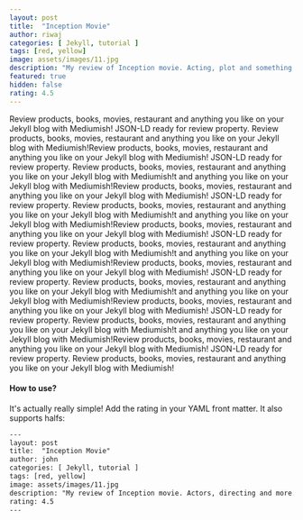 ```yaml
---
layout: post
title:  "Inception Movie"
author: riwaj
categories: [ Jekyll, tutorial ]
tags: [red, yellow]
image: assets/images/11.jpg
description: "My review of Inception movie. Acting, plot and something else in this short description."
featured: true
hidden: false
rating: 4.5
---
```


Review products, books, movies, restaurant and anything you like on your Jekyll blog with Mediumish! JSON-LD ready for review property. Review products, books, movies, restaurant and anything you like on your Jekyll blog with Mediumish!Review products, books, movies, restaurant and anything you like on your Jekyll blog with Mediumish! JSON-LD ready for review property. Review products, books, movies, restaurant and anything you like on your Jekyll blog with Mediumish!t and anything you like on your Jekyll blog with Mediumish!Review products, books, movies, restaurant and anything you like on your Jekyll blog with Mediumish! JSON-LD ready for review property. Review products, books, movies, restaurant and anything you like on your Jekyll blog with Mediumish!t and anything you like on your Jekyll blog with Mediumish!Review products, books, movies, restaurant and anything you like on your Jekyll blog with Mediumish! JSON-LD ready for review property. Review products, books, movies, restaurant and anything you like on your Jekyll blog with Mediumish!t and anything you like on your Jekyll blog with Mediumish!Review products, books, movies, restaurant and anything you like on your Jekyll blog with Mediumish! JSON-LD ready for review property. Review products, books, movies, restaurant and anything you like on your Jekyll blog with Mediumish!t and anything you like on your Jekyll blog with Mediumish!Review products, books, movies, restaurant and anything you like on your Jekyll blog with Mediumish! JSON-LD ready for review property. Review products, books, movies, restaurant and anything you like on your Jekyll blog with Mediumish!t and anything you like on your Jekyll blog with Mediumish!Review products, books, movies, restaurant and anything you like on your Jekyll blog with Mediumish! JSON-LD ready for review property. Review products, books, movies, restaurant and anything you like on your Jekyll blog with Mediumish!

#### How to use?

It's actually really simple! Add the rating in your YAML front matter. It also supports halfs:

```html
---
layout: post
title:  "Inception Movie"
author: john
categories: [ Jekyll, tutorial ]
tags: [red, yellow]
image: assets/images/11.jpg
description: "My review of Inception movie. Actors, directing and more."
rating: 4.5
---
```
